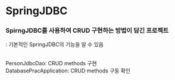 # SpringJDBC

<h3>SpirngJDBC를 사용하여 CRUD 구현하는 방법이 담긴 프로젝트</h3>
: 기본적인 SpringJDBC의 기능을 알 수 있음<br><br>

PersonJdbcDao: CRUD methods 구현<br>
DatabasePracApplication: CRUD methods 구동 확인

